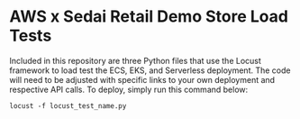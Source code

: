 # AWS x Sedai Retail Demo Store Load Tests

Included in this repository are three Python files that use the Locust framework to load test the ECS, EKS, and Serverless deployment. The code will need to be adjusted with specific links to your own deployment and respective API calls. To deploy, simply run this command below: 

```
locust -f locust_test_name.py
```
